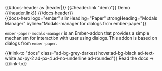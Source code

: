 <div class="ad-font-sans ad-text-black ad-leading-normal">
  {{#docs-header as |header|}}
    {{#header.link "demo"}}
      Demo
    {{/header.link}}
  {{/docs-header}}
  <div class="ad-docs-container ad-docs-md">
    <section class="ad-max-w-md ad-mx-auto ad-pb-8">
      {{docs-hero
        logo="ember"
        slimHeading="Paper"
        strongHeading="Modals Manager"
        byline="Modals-manager for dialogs from ember-paper"}}

`ember-paper-modals-manager` is an Ember-addon that provides a simple mechanism for interaction with user using dialogs. This addon is based on dialogs from `ember-paper`.

<div class="ad-my-16 ad-text-right">
  {{#link-to "docs" class="ad-bg-grey-darkest hover:ad-bg-black ad-text-white ad-py-2 ad-px-4 ad-no-underline ad-rounded"}}
    Read the docs →
  {{/link-to}}
</div>
    </section>
  </div>
</div>